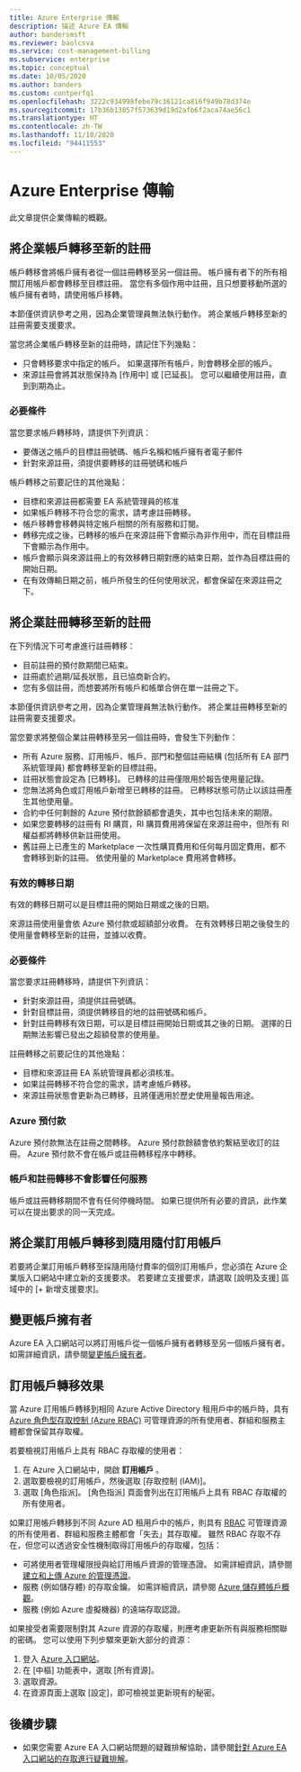 ```yaml
---
title: Azure Enterprise 傳輸
description: 描述 Azure EA 傳輸
author: bandersmsft
ms.reviewer: baolcsva
ms.service: cost-management-billing
ms.subservice: enterprise
ms.topic: conceptual
ms.date: 10/05/2020
ms.author: banders
ms.custom: contperfq1
ms.openlocfilehash: 3222c934998febe79c36121ca816f949b78d374e
ms.sourcegitcommit: 17b36b13857f573639d19d2afb6f2aca74ae56c1
ms.translationtype: HT
ms.contentlocale: zh-TW
ms.lasthandoff: 11/10/2020
ms.locfileid: "94411553"
---
```

# <a name="azure-enterprise-transfers"></a>Azure Enterprise 傳輸

此文章提供企業傳輸的概觀。

## <a name="transfer-an-enterprise-account-to-a-new-enrollment"></a>將企業帳戶轉移至新的註冊

帳戶轉移會將帳戶擁有者從一個註冊轉移至另一個註冊。 帳戶擁有者下的所有相關訂用帳戶都會轉移至目標註冊。 當您有多個作用中註冊，且只想要移動所選的帳戶擁有者時，請使用帳戶移轉。

本節僅供資訊參考之用，因為企業管理員無法執行動作。 將企業帳戶轉移至新的註冊需要支援要求。

當您將企業帳戶轉移至新的註冊時，請記住下列幾點：

- 只會轉移要求中指定的帳戶。 如果選擇所有帳戶，則會轉移全部的帳戶。
- 來源註冊會將其狀態保持為 [作用中] 或 [已延長]。 您可以繼續使用註冊，直到到期為止。

### <a name="prerequisites"></a>必要條件

當您要求帳戶轉移時，請提供下列資訊：

- 要傳送之帳戶的目標註冊號碼、帳戶名稱和帳戶擁有者電子郵件
- 針對來源註冊，須提供要轉移的註冊號碼和帳戶

帳戶轉移之前要記住的其他幾點：

- 目標和來源註冊都需要 EA 系統管理員的核准
- 如果帳戶轉移不符合您的需求，請考慮註冊轉移。
- 帳戶移轉會移轉與特定帳戶相關的所有服務和訂閱。
- 轉移完成之後，已轉移的帳戶在來源註冊下會顯示為非作用中，而在目標註冊下會顯示為作用中。
- 帳戶會顯示與來源註冊上的有效移轉日期對應的結束日期，並作為目標註冊的開始日期。
- 在有效傳輸日期之前，帳戶所發生的任何使用狀況，都會保留在來源註冊之下。

## <a name="transfer-enterprise-enrollment-to-a-new-one"></a>將企業註冊轉移至新的註冊

在下列情況下可考慮進行註冊轉移：

- 目前註冊的預付款期間已結束。
- 註冊處於過期/延長狀態，且已協商新合約。
- 您有多個註冊，而想要將所有帳戶和帳單合併在單一註冊之下。

本節僅供資訊參考之用，因為企業管理員無法執行動作。 將企業註冊轉移至新的註冊需要支援要求。

當您要求將整個企業註冊轉移至另一個註冊時，會發生下列動作：

- 所有 Azure 服務、訂用帳戶、帳戶、部門和整個註冊結構 (包括所有 EA 部門系統管理員) 都會轉移至新的目標註冊。
- 註冊狀態會設定為 [已轉移]。 已轉移的註冊僅限用於報告使用量記錄。
- 您無法將角色或訂用帳戶新增至已轉移的註冊。 已轉移狀態可防止以該註冊產生其他使用量。
- 合約中任何剩餘的 Azure 預付款餘額都會遺失，其中也包括未來的期限。
-    如果您要轉移的註冊有 RI 購買，RI 購買費用將保留在來源註冊中，但所有 RI 權益都將轉移供新註冊使用。
-    舊註冊上已產生的 Marketplace 一次性購買費用和任何每月固定費用，都不會轉移到新的註冊。 依使用量的 Marketplace 費用將會轉移。

### <a name="effective-transfer-date"></a>有效的轉移日期

有效的轉移日期可以是目標註冊的開始日期或之後的日期。

來源註冊使用量會依 Azure 預付款或超額部分收費。 在有效轉移日期之後發生的使用量會轉移至新的註冊，並據以收費。

### <a name="prerequisites"></a>必要條件

當您要求註冊轉移時，請提供下列資訊：

- 針對來源註冊，須提供註冊號碼。
- 針對目標註冊，須提供轉移目的地的註冊號碼和帳戶。
- 針對註冊轉移有效日期，可以是目標註冊開始日期或其之後的日期。 選擇的日期無法影響已發出之超額發票的使用量。

註冊轉移之前要記住的其他幾點：

- 目標和來源註冊 EA 系統管理員都必須核准。
- 如果註冊轉移不符合您的需求，請考慮帳戶轉移。
- 來源註冊狀態會更新為已轉移，且將僅適用於歷史使用量報告用途。

### <a name="azure-prepayment"></a>Azure 預付款

Azure 預付款無法在註冊之間轉移。 Azure 預付款餘額會依約繫結至收訂的註冊。 Azure 預付款不會在帳戶或註冊轉移程序中轉移。

### <a name="no-services-affected-for-account-and-enrollment-transfers"></a>帳戶和註冊轉移不會影響任何服務

帳戶或註冊轉移期間不會有任何停機時間。 如果已提供所有必要的資訊，此作業可以在提出要求的同一天完成。

## <a name="transfer-an-enterprise-subscription-to-a-pay-as-you-go-subscription"></a>將企業訂用帳戶轉移到隨用隨付訂用帳戶

若要將企業訂用帳戶轉移至採隨用隨付費率的個別訂用帳戶，您必須在 Azure 企業版入口網站中建立新的支援要求。 若要建立支援要求，請選取 [說明及支援] 區域中的 [+ 新增支援要求]。

## <a name="change-account-owner"></a>變更帳戶擁有者

Azure EA 入口網站可以將訂用帳戶從一個帳戶擁有者轉移至另一個帳戶擁有者。 如需詳細資訊，請參閱[變更帳戶擁有者](ea-portal-administration.md#change-account-owner)。

## <a name="subscription-transfer-effects"></a>訂用帳戶轉移效果

當 Azure 訂用帳戶轉移到相同 Azure Active Directory 租用戶中的帳戶時，具有 [Azure 角色型存取控制 (Azure RBAC)](../../role-based-access-control/overview.md) 可管理資源的所有使用者、群組和服務主體都會保留其存取權。

若要檢視訂用帳戶上具有 RBAC 存取權的使用者：

1. 在 Azure 入口網站中，開啟 **訂用帳戶** 。
2. 選取要檢視的訂用帳戶，然後選取 [存取控制 (IAM)]。
3. 選取 [角色指派]。 [角色指派] 頁面會列出在訂用帳戶上具有 RBAC 存取權的所有使用者。

如果訂用帳戶轉移到不同 Azure AD 租用戶中的帳戶，則具有 [RBAC](../../role-based-access-control/overview.md) 可管理資源的所有使用者、群組和服務主體都會「失去」其存取權。 雖然 RBAC 存取不存在，但您可以透過安全性機制取得訂用帳戶的存取權，包括：

- 可將使用者管理權限授與給訂用帳戶資源的管理憑證。 如需詳細資訊，請參閱[建立和上傳 Azure 的管理憑證](../../cloud-services/cloud-services-certs-create.md)。
- 服務 (例如儲存體) 的存取金鑰。 如需詳細資訊，請參閱 [Azure 儲存體帳戶概觀](../../storage/common/storage-account-overview.md)。
- 服務 (例如 Azure 虛擬機器) 的遠端存取認證。

如果接受者需要限制對其 Azure 資源的存取權，則應考慮更新所有與服務相關聯的密碼。 您可以使用下列步驟來更新大部分的資源：

1. 登入 [Azure 入口網站](https://portal.azure.com/)。
2. 在 [中樞] 功能表中，選取 [所有資源]。
3. 選取資源。
4. 在資源頁面上選取 [設定]，即可檢視並更新現有的秘密。

## <a name="next-steps"></a>後續步驟

- 如果您需要 Azure EA 入口網站問題的疑難排解協助，請參閱[針對 Azure EA 入口網站的存取進行疑難排解](ea-portal-troubleshoot.md)。
